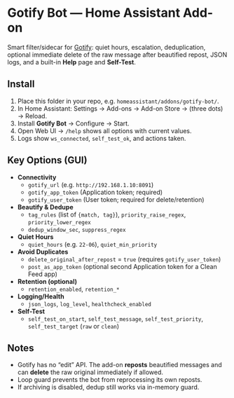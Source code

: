 # Gotify Bot — Home Assistant Add-on

Smart filter/sidecar for [Gotify](https://gotify.net): quiet hours, escalation, deduplication, optional immediate delete of the raw message after beautified repost, JSON logs, and a built-in **Help** page and **Self-Test**.

## Install

1. Place this folder in your repo, e.g. `homeassistant/addons/gotify-bot/`.
2. In Home Assistant: Settings → Add-ons → Add-on Store → (three dots) → Reload.
3. Install **Gotify Bot** → Configure → Start.
4. Open Web UI → `/help` shows all options with current values.
5. Logs show `ws_connected`, `self_test_ok`, and actions taken.

## Key Options (GUI)

- **Connectivity**
  - `gotify_url` (e.g. `http://192.168.1.10:8091`)
  - `gotify_app_token` (Application token; required)
  - `gotify_user_token` (User token; required for delete/retention)
- **Beautify & Dedupe**
  - `tag_rules` (list of `{match, tag}`), `priority_raise_regex`, `priority_lower_regex`
  - `dedup_window_sec`, `suppress_regex`
- **Quiet Hours**
  - `quiet_hours` (e.g. `22-06`), `quiet_min_priority`
- **Avoid Duplicates**
  - `delete_original_after_repost` = `true` (requires `gotify_user_token`)
  - `post_as_app_token` (optional second Application token for a Clean Feed app)
- **Retention (optional)**
  - `retention_enabled`, `retention_*`
- **Logging/Health**
  - `json_logs`, `log_level`, `healthcheck_enabled`
- **Self-Test**
  - `self_test_on_start`, `self_test_message`, `self_test_priority`, `self_test_target` (`raw` or `clean`)

## Notes

- Gotify has no “edit” API. The add-on **reposts** beautified messages and can **delete** the raw original immediately if allowed.
- Loop guard prevents the bot from reprocessing its own reposts.
- If archiving is disabled, dedup still works via in-memory guard.